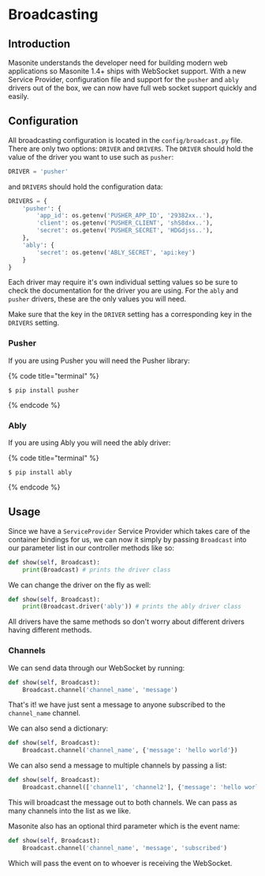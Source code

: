 # Broadcasting

## Introduction

Masonite understands the developer need for building modern web applications so Masonite 1.4+ ships with WebSocket support. With a new Service Provider, configuration file and support for the `pusher` and `ably` drivers out of the box, we can now have full web socket support quickly and easily.

## Configuration

All broadcasting configuration is located in the `config/broadcast.py` file. There are only two options: `DRIVER` and `DRIVERS`. The `DRIVER` should hold the value of the driver you want to use such as `pusher`:

```python
DRIVER = 'pusher'
```

and `DRIVERS` should hold the configuration data:

```python
DRIVERS = {
    'pusher': {
        'app_id': os.getenv('PUSHER_APP_ID', '29382xx..'),
        'client': os.getenv('PUSHER_CLIENT', 'shS8dxx..'),
        'secret': os.getenv('PUSHER_SECRET', 'HDGdjss..'),
    },
    'ably': {
        'secret': os.getenv('ABLY_SECRET', 'api:key')
    }
}
```

Each driver may require it's own individual setting values so be sure to check the documentation for the driver you are using. For the `ably` and `pusher` drivers, these are the only values you will need.

Make sure that the key in the `DRIVER` setting has a corresponding key in the `DRIVERS` setting.

### Pusher

If you are using Pusher you will need the Pusher library:

{% code title="terminal" %}
```text
$ pip install pusher
```
{% endcode %}

### Ably

If you are using Ably you will need the ably driver:

{% code title="terminal" %}
```text
$ pip install ably
```
{% endcode %}

## Usage

Since we have a `ServiceProvider` Service Provider which takes care of the container bindings for us, we can now it simply by passing `Broadcast` into our parameter list in our controller methods like so:

```python
def show(self, Broadcast):
    print(Broadcast) # prints the driver class
```

We can change the driver on the fly as well:

```python
def show(self, Broadcast):
    print(Broadcast.driver('ably')) # prints the ably driver class
```

All drivers have the same methods so don't worry about different drivers having different methods.

### Channels

We can send data through our WebSocket by running:

```python
def show(self, Broadcast):
    Broadcast.channel('channel_name', 'message')
```

That's it! we have just sent a message to anyone subscribed to the `channel_name` channel.

We can also send a dictionary:

```python
def show(self, Broadcast):
    Broadcast.channel('channel_name', {'message': 'hello world'})
```

We can also send a message to multiple channels by passing a list:

```python
def show(self, Broadcast):
    Broadcast.channel(['channel1', 'channel2'], {'message': 'hello world'})
```

This will broadcast the message out to both channels. We can pass as many channels into the list as we like.

Masonite also has an optional third parameter which is the event name:

```python
def show(self, Broadcast):
    Broadcast.channel('channel_name', 'message', 'subscribed')
```

Which will pass the event on to whoever is receiving the WebSocket.

